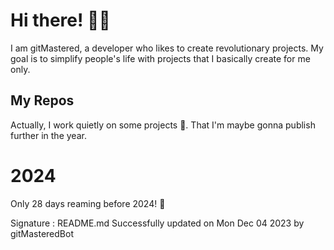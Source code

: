 
# Hi there! 🙋‍♂️
I am gitMastered, a developer who likes to create revolutionary projects.
My goal is to simplify people's life with projects that I basically create for me only.

## My Repos
Actually, I work quietly on some projects 👀. That I'm maybe gonna publish further in the year.

# 2024
Only 28 days reaming before 2024! 🙌

Signature : README.md Successfully updated on Mon Dec 04 2023 by gitMasteredBot

